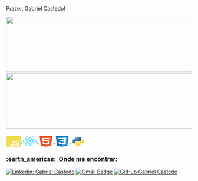 Prazer, Gabriel Castedo!

<div align="center">
  <a href="https://github.com/gabrielcastedo">
  <img height="150em" width="1500" src="https://github-readme-stats.vercel.app/api?username=gabrielcastedo&theme=calm&show_icons=true"/>
  <img height="150em" width="1000"src="https://github-readme-stats.vercel.app/api/top-langs/?username=gabrielcastedo&layout=compact&langs_count=7&theme=calm"/>
</div>
  
<div>
  <div style="display: inline_block"><br>
  <img align="center" alt="Js" height="30" width="40" src="https://raw.githubusercontent.com/devicons/devicon/master/icons/javascript/javascript-plain.svg">
  <img align="center" alt="React" height="30" width="40" src="https://raw.githubusercontent.com/devicons/devicon/master/icons/react/react-original.svg">
  <img align="center" alt="HTML" height="30" width="40" src="https://raw.githubusercontent.com/devicons/devicon/master/icons/html5/html5-original.svg">
  <img align="center" alt="CSS" height="30" width="40" src="https://raw.githubusercontent.com/devicons/devicon/master/icons/css3/css3-original.svg">
  <img align="center" alt="Python" height="30" width="40" src="https://raw.githubusercontent.com/devicons/devicon/master/icons/python/python-original.svg">
</div>

  
  
<!--   
- 💻 Estudo na na Kenzie Academy para ser Full-Stack 
- 🌱 <strong>HTML5, CSS3, JavaScript</strong>  -->


  
  
<h3> :earth_americas: &nbsp;Onde me encontrar: </h3> 

[![Linkedin: Gabriel Castedo](https://img.shields.io/badge/-GABRIEL_CASTEDO-blue?style=flat-square&logo=Linkedin&logoColor=white&link=https://www.linkedin.com/in/gabriel-castedo-38145b53/)](https://www.linkedin.com/in/gabriel-castedo-38145b53/)
[![Gmail Badge](https://img.shields.io/badge/-gabriel.castedo1@gmail.com-006bed?style=flat-square&logo=Gmail&logoColor=white&link=mailto:gabriel.castedo1@gmail.com)](mailto:gabriel.castedo1@gmail.com)
[![GitHub Gabriel Castedo]( https://img.shields.io/github/followers/gabrielcastedo?label=follow&style=social)](https://github.com/gabrielcastedo#)

